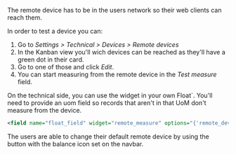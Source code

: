 The remote device has to be in the users network so their web clients
can reach them.

In order to test a device you can:

1.  Go to *Settings \> Technical \> Devices \> Remote devices*
2.  In the Kanban view you'll wich devices can be reached as they'll
    have a green dot in their card.
3.  Go to one of those and click *Edit*.
4.  You can start measuring from the remote device in the *Test measure*
    field.

On the technical side, you can use the widget in your own Float\`.
You'll need to provide an uom field so records that aren't in that UoM
don't measure from the device.

``` xml
<field name="float_field" widget="remote_measure" options="{'remote_device_field': 'measure_device_id', 'uom_field': 'uom_id'}" />
```

The users are able to change their default remote device by using the button with the
balance icon set on the navbar.
